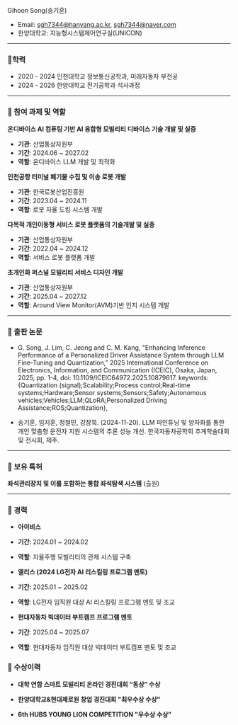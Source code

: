 
Gihoon Song(송기훈)
- Email: sgh7344@hanyang.ac.kr, sgh7344@naver.com
- 한양대학교: 지능형시스템제어연구실(UNICON)

  
---

### 📌학력

- 2020 - 2024 인천대학교 정보통신공학과, 미래자동차 부전공
- 2024 - 2026 한양대학교 전기공학과 석사과정

---

### 📌 참여 과제 및 역할
**온디바이스 AI 컴퓨팅 기반 AI 융합형 모빌리티 디바이스 기술 개발 및 실증**  
- **기관**: 산업통상자원부  
- **기간**: 2024.06 ~ 2027.02  
- **역할**: 온디바이스 LLM 개발 및 최적화  

**인천공항 터미널 폐기물 수집 및 이송 로봇 개발**  
- **기관**: 한국로봇산업진흥원  
- **기간**: 2023.04 ~ 2024.11  
- **역할**: 로봇 자율 도킹 시스템 개발  

**다목적 개인이동형 서비스 로봇 플랫폼의 기술개발 및 실증**  
- **기관**: 산업통상자원부  
- **기간**: 2022.04 ~ 2024.12  
- **역할**: 서비스 로봇 플랫폼 개발

**​초개인화 퍼스널 모빌리티 서비스 디자인 개발**  
- **기관**: 산업통상자원부  
- **기간**: 2025.04 ~ 2027.12  
- **역할**: Around View Monitor(AVM)기반 인지 시스템 개발


---

### 📌 출판 논문 
- G. Song, J. Lim, C. Jeong and C. M. Kang, "Enhancing Inference Performance of a Personalized Driver Assistance System through LLM Fine-Tuning and Quantization," 2025 International Conference on Electronics, Information, and Communication (ICEIC), Osaka, Japan, 2025, pp. 1-4, doi: 10.1109/ICEIC64972.2025.10879617. keywords: {Quantization (signal);Scalability;Process control;Real-time systems;Hardware;Sensor systems;Sensors;Safety;Autonomous vehicles;Vehicles;LLM;QLoRA;Personalized Driving Assistance;ROS;Quantization},

- 송기훈, 임지훈, 정철민, 강창묵. (2024-11-20). LLM 파인튜닝 및 양자화를 통한 개인 맞춤형 운전자 지원 시스템의 추론 성능 개선. 한국자동차공학회 추계학술대회 및 전시회, 제주.

---

### 📌 보유 특허
**좌석관리장치 및 이를 포함하는 통합 좌석탐색 시스템** (출원)  

---

### 📌 경력
- **아이비스**
- **기간**: 2024.01 ~ 2024.02
- **역할**: 자율주행 모빌리티의 관제 시스템 구축  

- **엘리스 (2024 LG전자 AI 리스킬링 프로그램 멘토)**
- **기간**: 2025.01 ~ 2025.02  
- **역할**: LG전자 임직원 대상 AI 리스킬링 프로그램 멘토 및 조교

- **현대자동차 빅데이터 부트캠프 프로그램 멘토**
- **기간**: 2025.04 ~ 2025.07  
- **역할**: 현대자동차 임직원 대상 빅데이터 부트캠프 멘토 및 조교

### 📌 수상이력
- **대학 연합 스마트 모빌리티 온라인 경진대회 “동상” 수상**

- **한양대학교&현대제로원 창업 경진대회 "최우수상 수상"**

- **6th HUBS YOUNG LION COMPETITION "우수상 수상"**

